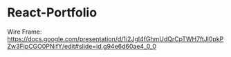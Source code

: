 # React-Portfolio

Wire Frame: https://docs.google.com/presentation/d/1i2JgI4fGhmUdQrCpTWH7ftJl0pkPZw3FipCGO0PNifY/edit#slide=id.g94e6d60ae4_0_0
